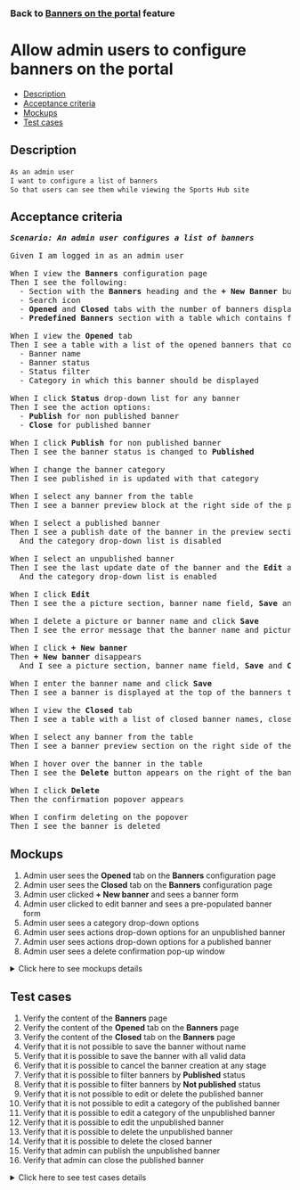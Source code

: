 ### Back to [Banners on the portal](../../) feature

# Allow admin users to configure banners on the portal

- [Description](#description)
- [Acceptance criteria](#acceptance-criteria)
- [Mockups](#mockups)
- [Test cases](#test-cases)

## Description

    As an admin user
    I want to configure a list of banners
    So that users can see them while viewing the Sports Hub site

## Acceptance criteria

<pre>
<b><i>Scenario: An admin user configures a list of banners</i></b>

Given I am logged in as an admin user

When I view the <b>Banners</b> configuration page
Then I see the following:
  - Section with the <b>Banners</b> heading and the <b>+ New Banner</b> button under the header section
  - Search icon
  - <b>Opened</b> and <b>Closed</b> tabs with the number of banners displayed next to the tab name, and the list of banners below
  - <b>Predefined Banners</b> section with a table which contains four predefined banners: <b>Facebook Video</b>, <b>Facebook Post</b>, <b>Lifestyle</b>, <b>Dealbook</b> with the <b>Show/Hide</b> toggle for each of them

When I view the <b>Opened</b> tab
Then I see a table with a list of the opened banners that contains:
  - Banner name
  - Banner status
  - Status filter
  - Category in which this banner should be displayed

When I click <b>Status</b> drop-down list for any banner
Then I see the action options:
  - <b>Publish</b> for non published banner
  - <b>Close</b> for published banner

When I click <b>Publish</b> for non published banner
Then I see the banner status is changed to <b>Published</b>

When I change the banner category
Then I see published in is updated with that category

When I select any banner from the table
Then I see a banner preview block at the right side of the page with a banner photo

When I select a published banner
Then I see a publish date of the banner in the preview section
  And the category drop-down list is disabled

When I select an unpublished banner
Then I see the last update date of the banner and the <b>Edit</b> and <b>Delete</b> buttons in the preview section
  And the category drop-down list is enabled

When I click <b>Edit</b>
Then I see the a picture section, banner name field, <b>Save</b> and <b>Delete</b> buttons

When I delete a picture or banner name and click <b>Save</b>
Then I see the error message that the banner name and picture must be present

When I click <b>+ New banner</b>
Then <b>+ New banner</b> disappears
  And I see a picture section, banner name field, <b>Save</b> and <b>Cancel</b> buttons

When I enter the banner name and click <b>Save</b>
Then I see a banner is displayed at the top of the banners table in <b>Not published</b> status and a fist category from the categories list is defaulted

When I view the <b>Closed</b> tab
Then I see a table with a list of closed banner names, close date, and category it was published in

When I select any banner from the table
Then I see a banner preview section on the right side of the page with a banner photo

When I hover over the banner in the table
Then I see the <b>Delete</b> button appears on the right of the banner row

When I click <b>Delete</b>
Then the confirmation popover appears

When I confirm deleting on the popover
Then I see the banner is deleted
</pre>

## Mockups

1. Admin user sees the <b>Opened</b> tab on the <b>Banners</b> configuration page
2. Admin user sees the <b>Closed</b> tab on the <b>Banners</b> configuration page
3. Admin user clicked <b>+ New banner</b> and sees a banner form
4. Admin user clicked to edit banner and sees a pre-populated banner form
5. Admin user sees a category drop-down options
6. Admin user sees actions drop-down options for an unpublished banner
7. Admin user sees actions drop-down options for a published banner
8. Admin user sees a delete confirmation pop-up window

<details>
  <summary>Click here to see mockups details</summary>

**1. Admin user sees the Opened tab on the Banners configuration page:**

![Admin user sees the Opened tab on the Banners configuration page](/products/sport_news_portal/web_application_features/banners/images/banners_open_tab.png)

**2. Admin user sees the Closed tab on the Banners configuration page:**

![Admin user sees the Closed tab on the Banners configuration page](/products/sport_news_portal/web_application_features/banners/images/banners_closed_tab.png)

**3. Admin user clicked + New banner and sees a banner form:**

![Admin user clicked + New banner and sees a banner form](/products/sport_news_portal/web_application_features/banners/images/new_banner_form.png)

**4. Admin user clicked + New banner and sees a banner form:**

![Admin user clicked + New banner and sees a banner form](/products/sport_news_portal/web_application_features/banners/images/edit_banner_form.png)

**5. Admin user sees a category drop-down options:**

![Admin user sees a category drop-down options](/products/sport_news_portal/web_application_features/banners/images/banner_category_options.png)

**6. Admin user sees actions drop-down options for an unpublished banner:**

![Admin user sees actions drop-down options for an unpublished banner](/products/sport_news_portal/web_application_features/banners/images/unpublished_banner_actions.png)

**7. Admin user sees actions drop-down options for a published banner:**

![Admin user sees actions drop-down options for a published banner](/products/sport_news_portal/web_application_features/banners/images/published_banner_actions.png)

**8. Admin user sees a delete confirmation pop-up window:**

![Admin user sees a delete confirmation pop-up window](/products/sport_news_portal/web_application_features/banners/images/delete_confirmation.png)

</details>

## Test cases

1. Verify the content of the <b>Banners</b> page
2. Verify the content of the <b>Opened</b> tab on the <b>Banners</b> page
3. Verify the content of the <b>Closed</b> tab on the <b>Banners</b> page
4. Verify that it is not possible to save the banner without name
5. Verify that it is possible to save the banner with all valid data
6. Verify that it is possible to cancel the banner creation at any stage
7. Verify that it is possible to filter banners by <b>Published</b> status
8. Verify that it is possible to filter banners by <b>Not published</b> status
9. Verify that it is not possible to edit or delete the published banner
10. Verify that it is not possible to edit a category of the published banner
11. Verify that it is possible to edit a category of the unpublished banner
12. Verify that it is possible to edit the unpublished banner
13. Verify that it is possible to delete the unpublished banner
14. Verify that it is possible to delete the closed banner
15. Verify that admin can publish the unpublished banner
16. Verify that admin can close the published banner

<details>
  <summary>Click here to see test cases details</summary>

### **#1. Verify the content of the Banners page**

|Preconditions|Steps|Expected result
--------------|-----|----------
|- Log in with admin account</br>- Go to the <b>Banners</b> configuration page|1) Examine the tabs on the page|1) There are two tabs: <b>Opened</b> and <b>Closed</b>. The <b>Opened</b> tab is active by default. Also, there is a <b>Predefined Banners</b> section with default banners <b>Facebook Video, Facebook Post, Lifestyle, Dealbook</b> with the <b>Show/Hide</b> toggle for each of them|

### **#2. Verify the content of the Opened tab on the Banners page**

|Preconditions|Steps|Expected result
--------------|-----|----------
|- Log in with admin account</br>- Go to the <b>Banners</b> configuration page|1) Observe the content of the <b>Opened</b> tab|1) There is a table with 3 columns: <b>Banner name</b>, <b>Status (Published/Not published)</b>, <b>Published in</b> (category)|

### **#3. Verify the content of the Closed tab on the Banners page**

|Preconditions|Steps|Expected result
--------------|-----|----------
|- Log in with admin account</br>- Go to the <b>Banners</b> configuration page|1) Observe the content of the <b>Closed</b> tab|1) There is a table with 3 columns: <b>Banner name</b>, <b>Closed date</b>, <b>Published in</b> (category). The <b>Delete</b> icon appears in each column when hovering over|

### **#4. Verify that it is not possible to save the banner without name**

|Preconditions|Steps|Expected result
--------------|-----|----------
|- Log in with admin account</br>- Go to the <b>Banners</b> configuration page|1) Click the <b>New Banner</b> button</br>2) Leave the <b>Name</b> field empty</br>3) Click <b>Save</b>|3) An error message appears. The banner is not saved|

### **#5. Verify that it is possible to save the banner with all valid data**

|Preconditions|Steps|Expected result
--------------|-----|----------
|- Log in with admin account</br>- Go to the <b>Banners</b> configuration page|1) Click the <b>New Banner</b> button</br>2) Fill in the <b>Name</b> field</br>3) Upload the photo</br>4) Click <b>Save</b>|4) The banner is saved and appears on the <b>Opened</b> tab in the <b>Not published</b> status|

### **#6. Verify that it is possible to cancel the banner creation at any stage**

|Preconditions|Steps|Expected result
--------------|-----|----------
|- Log in with admin account</br>- Go to the <b>Banners</b> configuration page|1) Click the <b>New Banner</b> button</br>2) Enter the banner name</br>3) Upload a photo</br>4) Click <b>Cancel</b>|4) The banner is not saved and doesn’t appear on the <b>Opened</b> tab|

### **#7. Verify that it is possible to filter banners by Published status**

|Preconditions|Steps|Expected result
--------------|-----|----------
|- Log in with admin account</br>- Go to the <b>Banners</b> configuration page|1) Click <b>Status</b> filter</br>2) Select <b>Published</b>|2) Only published banners are shown in the table|

### **#8. Verify that it is possible to filter banners by Not published status**

|Preconditions|Steps|Expected result
--------------|-----|----------
|- Log in with admin account</br>- Go to the <b>Banners</b> configuration page|1) Click <b>Status</b> filter</br>2) Select <b>Not published</b>|2) Only non-published banners are shown in the table|

### **#9. Verify that it is not possible to edit or delete the published banner**

|Preconditions|Steps|Expected result
--------------|-----|----------
|- Log in with admin account</br>- Go to the <b>Banners</b> configuration page</br>- There are published banners|1) Select a published banner|1) The banner section on the right side and information about the banner appears. There is a <b>Name</b>, <b>Picture</b>, and <b>Creation date</b>. No possibility to edit or delete|

### **#10. Verify that it is not possible to edit a category of the published banner**

|Preconditions|Steps|Expected result
--------------|-----|----------
|- Log in with admin account</br>- Go to the <b>Banners</b> configuration page</br>- There is a published banner|1) Select the published banner</br>2) Try to change the category|2) It is not possible to change the category for the banner|

### **#11. Verify that it is possible to edit a category of the unpublished banner**

|Preconditions|Steps|Expected result
--------------|-----|----------
|- Log in with admin account</br>- Go to the <b>Banners</b> configuration page</br>- There is an unpublished banner|1) Select the unpublished banner</br>2) Change the category|2) The category is changed|

### **#12. Verify that it is possible to edit the unpublished banner**

|Preconditions|Steps|Expected result
--------------|-----|----------
|- Log in with admin account</br>- Go to the <b>Banners</b> configuration page</br>- There is an unpublished banner|1) Select the unpublished banner</br>2) Click <b>Edit</b></br>3) Edit name</br>4) Upload new picture</br>5) Click <b>Save</b>|5) All changes are saved. The banner appears on the <b>Opened</b> tab with the <b>Not published</b> status|

### **#13. Verify that it is possible to delete the unpublished banner**

|Preconditions|Steps|Expected result
--------------|-----|----------
|- Log in with admin account</br>- Go to the <b>Banners</b> configuration page</br>- There is an unpublished banner|1) Select the unpublished banner</br>2) Click <b>Delete</b></br>3) On the confirmation message, click <b>Delete</b>|3) The banner is removed from the <b>Opened</b> tab|

### **#14. Verify that it is possible to delete the closed banner**

|Preconditions|Steps|Expected result
--------------|-----|----------
|- Log in with admin account</br>- Go to the <b>Banners</b> configuration page</br>- There is a closed banner|1) Click the <b>Closed</b> tab</br>2) Select a banner</br>3) Click <b>Delete</b></br>4) On the confirmation message, click <b>Delete</b>|4) The banner is removed from the <b>Closed</b> tab|

### **#15. Verify that admin can publish the unpublished banner**

|Preconditions|Steps|Expected result
--------------|-----|----------
|- Log in with admin account</br>- Go to the <b>Banners</b> configuration page</br>- There is an unpublished banner|1) Select the unpublished banner</br>2) Click the <b>Publish</b> action|2) Banner state is changed to <b>Published</b>. The banner is available for users in the right category|

### **#16. Verify that admin can close the published banner**

|Preconditions|Steps|Expected result
--------------|-----|----------
|- Log in with admin account</br>- Go to the <b>Banners</b> configuration page</br>- There is a published banner|1) Select a published banner</br>2) Click the <b>Close</b> action|2) The banner moved to the <b>Closed</b> tab. The banner is not available for users in the category|

</details>
